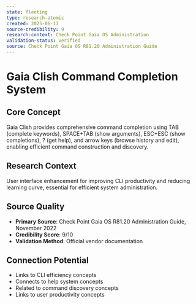 ```yaml
---
state: fleeting
type: research-atomic
created: 2025-06-17
source-credibility: 9
research-context: Check Point Gaia OS Administration
validation-status: verified
source: Check Point Gaia OS R81.20 Administration Guide
---
```


# Gaia Clish Command Completion System

## Core Concept
Gaia Clish provides comprehensive command completion using TAB (complete keywords), SPACE+TAB (show arguments), ESC+ESC (show completions), ? (get help), and arrow keys (browse history and edit), enabling efficient command construction and discovery.

## Research Context
User interface enhancement for improving CLI productivity and reducing learning curve, essential for efficient system administration.

## Source Quality
- **Primary Source**: Check Point Gaia OS R81.20 Administration Guide, November 2022
- **Credibility Score**: 9/10
- **Validation Method**: Official vendor documentation

## Connection Potential
- Links to CLI efficiency concepts
- Connects to help system concepts
- Related to command discovery concepts
- Links to user productivity concepts